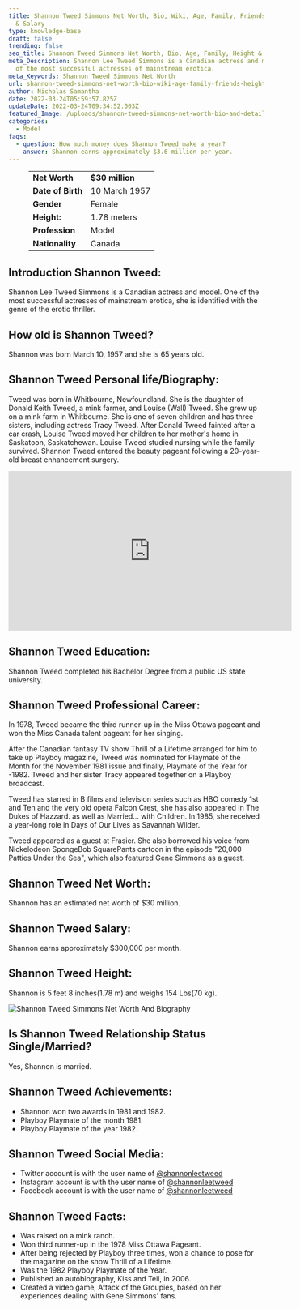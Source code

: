 ```yaml
---
title: Shannon Tweed Simmons Net Worth, Bio, Wiki, Age, Family, Friends, Height
  & Salary
type: knowledge-base
draft: false
trending: false
seo_title: Shannon Tweed Simmons Net Worth, Bio, Age, Family, Height & Salary - WorthKnow
meta_Description: Shannon Lee Tweed Simmons is a Canadian actress and model. One
  of the most successful actresses of mainstream erotica.
meta_Keywords: Shannon Tweed Simmons Net Worth
url: shannon-tweed-simmons-net-worth-bio-wiki-age-family-friends-height-salary
author: Nicholas Samantha
date: 2022-03-24T05:59:57.825Z
updateDate: 2022-03-24T09:34:52.003Z
featured_Image: /uploads/shannon-tweed-simmons-net-worth-bio-and-details.webp
categories:
  - Model
faqs:
  - question: How much money does Shannon Tweed make a year?
    answer: Shannon earns approximately $3.6 million per year.
---
```

<figure class="wp-block-table is-style-stripes">
  <table>
    <tbody>
      <tr>
        <td>
          <strong>Net Worth</strong>
        </td>
        <td>
          <strong>$30 million</strong>
        </td>
      </tr>
      <tr>
        <td>
          <strong>Date of Birth</strong>
        </td>
        <td>10 March 1957</td>
      </tr>
      <tr>
        <td>
          <strong>Gender</strong>
        </td>
        <td>Female</td>
      </tr>
      <tr>
        <td>
          <strong>Height:</strong>
        </td>
        <td>1.78 meters</td>
      </tr>
      <tr>
        <td>
          <strong>Profession</strong>
        </td>
        <td>Model</td>
      </tr>
      <tr>
        <td>
          <strong>Nationality</strong>
        </td>
        <td>Canada</td>
      </tr>
    </tbody>
  </table>
</figure>

## **Introduction Shannon Tweed:**

Shannon Lee Tweed Simmons is a Canadian actress and model. One of the most successful actresses of mainstream erotica, she is identified with the genre of the erotic thriller.

## **How old is Shannon Tweed?**

Shannon was born March 10, 1957 and she is 65 years old.

## **Shannon Tweed Personal life/Biography:**

Tweed was born in Whitbourne, Newfoundland. She is the daughter of Donald Keith Tweed, a mink farmer, and Louise (Wall) Tweed. She grew up on a mink farm in Whitbourne. She is one of seven children and has three sisters, including actress Tracy Tweed. After Donald Tweed fainted after a car crash, Louise Tweed moved her children to her mother's home in Saskatoon, Saskatchewan. Louise Tweed studied nursing while the family survived. Shannon Tweed entered the beauty pageant following a 20-year-old breast enhancement surgery. 

<iframe width="560" height="315" src="https://www.youtube.com/embed/LKLZNvJdGd4" title="YouTube video player" frameborder="0" allow="accelerometer; autoplay; clipboard-write; encrypted-media; gyroscope; picture-in-picture" allowfullscreen></iframe>

## **Shannon Tweed Education:**

Shannon Tweed completed his Bachelor Degree from a public US state university.

## **Shannon Tweed Professional Career:**

In 1978, Tweed became the third runner-up in the Miss Ottawa pageant and won the Miss Canada talent pageant for her singing.

After the Canadian fantasy TV show Thrill of a Lifetime arranged for him to take up Playboy magazine, Tweed was nominated for Playmate of the Month for the November 1981 issue and finally, Playmate of the Year for -1982. Tweed and her sister Tracy appeared together on a Playboy broadcast.

Tweed has starred in B films and television series such as HBO comedy 1st and Ten and the very old opera Falcon Crest, she has also appeared in The Dukes of Hazzard. as well as Married... with Children. In 1985, she received a year-long role in Days of Our Lives as Savannah Wilder.

Tweed appeared as a guest at Frasier. She also borrowed his voice from Nickelodeon SpongeBob SquarePants cartoon in the episode "20,000 Patties Under the Sea", which also featured Gene Simmons as a guest.

## **Shannon Tweed Net Worth:**

Shannon has an estimated net worth of $30 million.

## **Shannon Tweed Salary:**

Shannon earns approximately $300,000 per month.

## **Shannon Tweed Height:**

Shannon is 5 feet 8 inches(1.78 m) and weighs 154 Lbs(70 kg).

![Shannon Tweed Simmons Net Worth And Biography](/uploads/shannon-tweed-simmons-net-worth.webp)

## **Is Shannon Tweed Relationship Status Single/Married?**

Yes, Shannon is married.

## **Shannon Tweed Achievements:**

* Shannon won two awards in 1981 and 1982.
* Playboy Playmate of the month 1981.
* Playboy Playmate of the year 1982.

## **Shannon Tweed Social Media:**

* Twitter account is with the user name of <a href="https://twitter.com/shannonleetweed" target="_blank" rel="nofollow" rel="noopener">@shannonleetweed</a>
* Instagram account is with the user name of <a href="https://www.instagram.com/shannonleetweedsimmons/" target="_blank" rel="nofollow" rel="noopener">@shannonleetweed</a>
* Facebook account is with the user name of <a href="https://web.facebook.com/ShannonLTweed.Simmons" target="_blank" rel="nofollow" rel="noopener">@shannonleetweed</a>

## **Shannon Tweed Facts:**

* Was raised on a mink ranch.
* Won third runner-up in the 1978 Miss Ottawa Pageant.
* After being rejected by Playboy three times, won a chance to pose for the magazine on the show Thrill of a Lifetime.
* Was the 1982 Playboy Playmate of the Year.
* Published an autobiography, Kiss and Tell, in 2006.
* Created a video game, Attack of the Groupies, based on her experiences dealing with Gene Simmons' fans.